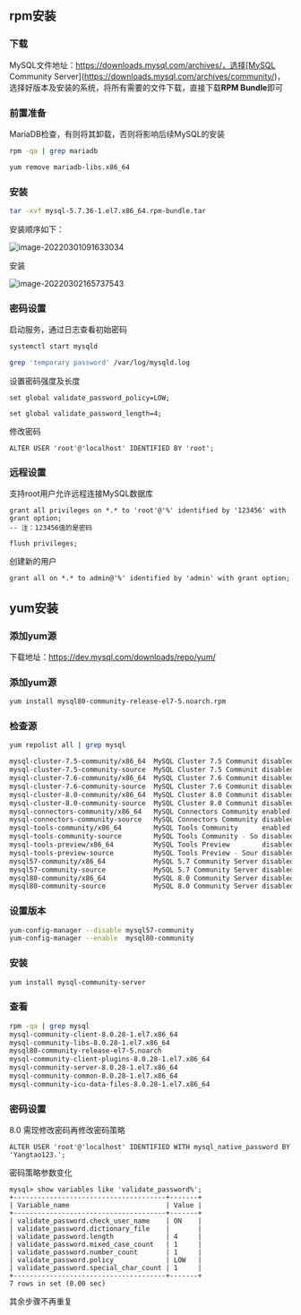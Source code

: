 ## rpm安装

### 下载

MySQL文件地址：https://downloads.mysql.com/archives/，选择[MySQL Community Server](https://downloads.mysql.com/archives/community/)，选择好版本及安装的系统，将所有需要的文件下载，直接下载**RPM Bundle**即可

### 前置准备

MariaDB检查，有则将其卸载，否则将影响后续MySQL的安装

```bash
rpm -qa | grep mariadb

yum remove mariadb-libs.x86_64
```

### 安装

```bash
tar -xvf mysql-5.7.36-1.el7.x86_64.rpm-bundle.tar
```

安装顺序如下：

![image-20220301091633034](https://gitee.com/yangtao8453/picgo/raw/master/img/image-20220301091633034.png)

安装

![image-20220302165737543](https://gitee.com/yangtao8453/picgo/raw/master/img/image-20220302165737543.png)

### 密码设置

启动服务，通过日志查看初始密码

```bash
systemctl start mysqld

grep 'temporary password' /var/log/mysqld.log
```

设置密码强度及长度

```mysql
set global validate_password_policy=LOW;

set global validate_password_length=4;
```

修改密码

```mysql
ALTER USER 'root'@'localhost' IDENTIFIED BY 'root';
```

### 远程设置

支持root用户允许远程连接MySQL数据库

```mysql
grant all privileges on *.* to 'root'@'%' identified by '123456' with grant option;
-- 注：123456值的是密码

flush privileges;
```

创建新的用户

```mysql
grant all on *.* to admin@'%' identified by 'admin' with grant option;
```



## yum安装

### 添加yum源

下载地址：https://dev.mysql.com/downloads/repo/yum/

### 添加yum源

```bash
yum install mysql80-community-release-el7-5.noarch.rpm
```

### 检查源

```bash
yum repolist all | grep mysql

mysql-cluster-7.5-community/x86_64  MySQL Cluster 7.5 Communit disabled
mysql-cluster-7.5-community-source  MySQL Cluster 7.5 Communit disabled
mysql-cluster-7.6-community/x86_64  MySQL Cluster 7.6 Communit disabled
mysql-cluster-7.6-community-source  MySQL Cluster 7.6 Communit disabled
mysql-cluster-8.0-community/x86_64  MySQL Cluster 8.0 Communit disabled
mysql-cluster-8.0-community-source  MySQL Cluster 8.0 Communit disabled
mysql-connectors-community/x86_64   MySQL Connectors Community enabled:      230
mysql-connectors-community-source   MySQL Connectors Community disabled
mysql-tools-community/x86_64        MySQL Tools Community      enabled:      138
mysql-tools-community-source        MySQL Tools Community - So disabled
mysql-tools-preview/x86_64          MySQL Tools Preview        disabled
mysql-tools-preview-source          MySQL Tools Preview - Sour disabled
mysql57-community/x86_64            MySQL 5.7 Community Server disabled
mysql57-community-source            MySQL 5.7 Community Server disabled
mysql80-community/x86_64            MySQL 8.0 Community Server disabled
mysql80-community-source            MySQL 8.0 Community Server disabled
```

### 设置版本

```bash
yum-config-manager --disable mysql57-community
yum-config-manager --enable  mysql80-community
```

### 安装

```bash
yum install mysql-community-server
```

### 查看

```bash
rpm -qa | grep mysql
mysql-community-client-8.0.28-1.el7.x86_64
mysql-community-libs-8.0.28-1.el7.x86_64
mysql80-community-release-el7-5.noarch
mysql-community-client-plugins-8.0.28-1.el7.x86_64
mysql-community-server-8.0.28-1.el7.x86_64
mysql-community-common-8.0.28-1.el7.x86_64
mysql-community-icu-data-files-8.0.28-1.el7.x86_64
```

### 密码设置

8.0 需现修改密码再修改密码策略

```mysql
ALTER USER 'root'@'localhost' IDENTIFIED WITH mysql_native_password BY 'Yangtao123.';
```

密码策略参数变化

```mysql
mysql> show variables like 'validate_password%';
+--------------------------------------+-------+
| Variable_name                        | Value |
+--------------------------------------+-------+
| validate_password.check_user_name    | ON    |
| validate_password.dictionary_file    |       |
| validate_password.length             | 4     |
| validate_password.mixed_case_count   | 1     |
| validate_password.number_count       | 1     |
| validate_password.policy             | LOW   |
| validate_password.special_char_count | 1     |
+--------------------------------------+-------+
7 rows in set (0.00 sec)
```

其余步骤不再重复
